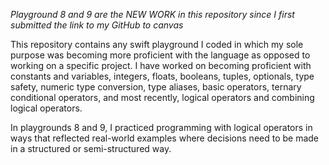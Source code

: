*Playground 8 and 9 are the NEW WORK in this repository since I first submitted the link to my GitHub to canvas*

  This repository contains any swift playground I coded in which my sole purpose was becoming more proficient with the language as opposed to working on a specific project. I have worked on becoming proficient with constants and variables, integers, floats, booleans, tuples, optionals, type safety, numeric type conversion, type aliases, basic operators, ternary conditional operators, and most recently, logical operators and combining logical operators.

  In playgrounds 8 and 9, I practiced programming with logical operators in ways that reflected real-world examples where decisions need to be made in a structured or semi-structured way.
